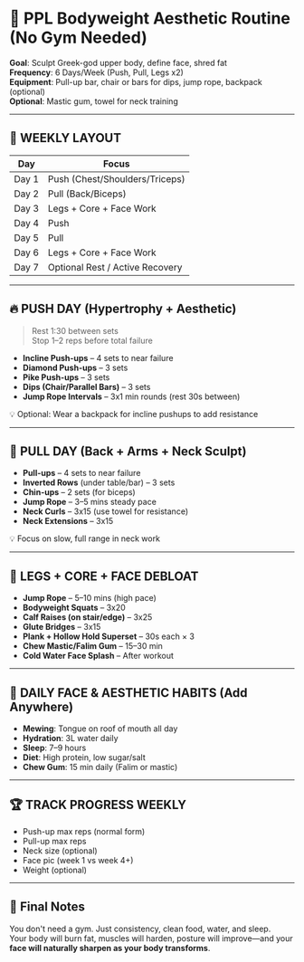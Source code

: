 # 🧠 PPL Bodyweight Aesthetic Routine (No Gym Needed)

**Goal**: Sculpt Greek-god upper body, define face, shred fat  
**Frequency**: 6 Days/Week (Push, Pull, Legs x2)  
**Equipment**: Pull-up bar, chair or bars for dips, jump rope, backpack (optional)  
**Optional**: Mastic gum, towel for neck training

---

## 📅 WEEKLY LAYOUT

| Day        | Focus     |
|------------|-----------|
| Day 1      | Push (Chest/Shoulders/Triceps) |
| Day 2      | Pull (Back/Biceps) |
| Day 3      | Legs + Core + Face Work |
| Day 4      | Push |
| Day 5      | Pull |
| Day 6      | Legs + Core + Face Work |
| Day 7      | Optional Rest / Active Recovery |

---

## 🔥 PUSH DAY (Hypertrophy + Aesthetic)

> Rest 1:30 between sets  
> Stop 1–2 reps before total failure

- **Incline Push-ups** – 4 sets to near failure  
- **Diamond Push-ups** – 3 sets  
- **Pike Push-ups** – 3 sets  
- **Dips (Chair/Parallel Bars)** – 3 sets  
- **Jump Rope Intervals** – 3x1 min rounds (rest 30s between)

💡 Optional: Wear a backpack for incline pushups to add resistance

---

## 🧲 PULL DAY (Back + Arms + Neck Sculpt)

- **Pull-ups** – 4 sets to near failure  
- **Inverted Rows** (under table/bar) – 3 sets  
- **Chin-ups** – 2 sets (for biceps)  
- **Jump Rope** – 3–5 mins steady pace  
- **Neck Curls** – 3x15 (use towel for resistance)  
- **Neck Extensions** – 3x15

💡 Focus on slow, full range in neck work

---

## 🦵 LEGS + CORE + FACE DEBLOAT

- **Jump Rope** – 5–10 mins (high pace)  
- **Bodyweight Squats** – 3x20  
- **Calf Raises (on stair/edge)** – 3x25  
- **Glute Bridges** – 3x15  
- **Plank + Hollow Hold Superset** – 30s each × 3  
- **Chew Mastic/Falim Gum** – 15–30 min  
- **Cold Water Face Splash** – After workout

---

## 🧠 DAILY FACE & AESTHETIC HABITS (Add Anywhere)

- **Mewing**: Tongue on roof of mouth all day  
- **Hydration**: 3L water daily  
- **Sleep**: 7–9 hours  
- **Diet**: High protein, low sugar/salt  
- **Chew Gum**: 15 min daily (Falim or mastic)

---

## 🏆 TRACK PROGRESS WEEKLY

- Push-up max reps (normal form)
- Pull-up max reps
- Neck size (optional)
- Face pic (week 1 vs week 4+)
- Weight (optional)

---

## 🗿 Final Notes

You don't need a gym. Just consistency, clean food, water, and sleep.  
Your body will burn fat, muscles will harden, posture will improve—and your **face will naturally sharpen as your body transforms**.
